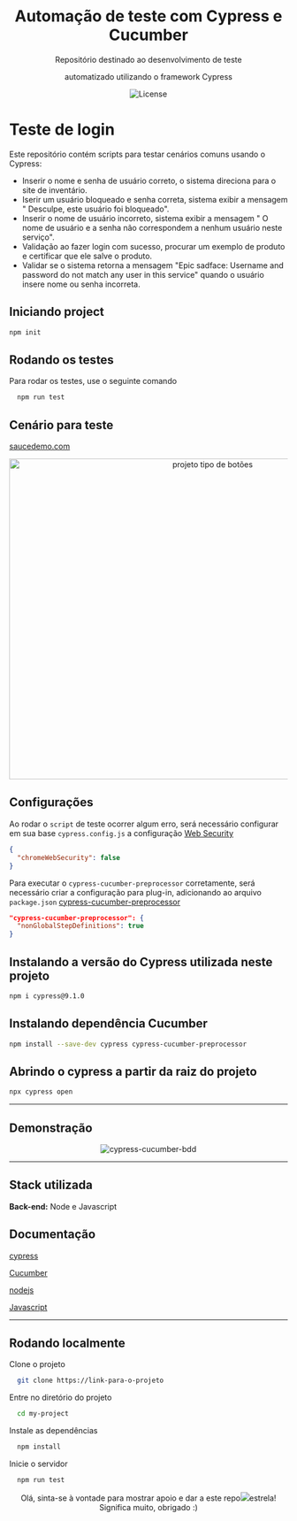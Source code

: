 <h1 align="center"> Automação de teste com Cypress e Cucumber </h1>

<p align="center">
Repositório destinado ao desenvolvimento de teste
</p>

<p align="center">
  automatizado utilizando o framework Cypress<br/>
</p>

<p align="center">
  <img alt="License" src="https://img.shields.io/badge/License-MIT-green.svg">

</p>

# Teste de login

Este repositório contém scripts para testar cenários comuns usando o Cypress: 

- Inserir o nome e senha de usuário correto, o sistema direciona para o site de inventário.
- Iserir um usuário bloqueado e senha correta, sistema exibir a mensagem  " Desculpe, este usuário foi bloqueado".
- Inserir o nome de usuário incorreto, sistema exibir a mensagem " O nome de usuário e a senha não correspondem a nenhum usuário neste serviço".
- Validação ao fazer login com sucesso, procurar um exemplo de produto e certificar que ele salve o produto.
- Validar se o sistema retorna a mensagem "Epic sadface: Username and password do not match any user in this service" quando o usuário insere nome ou senha incorreta.

## Iniciando project 

```bash
npm init
```
## Rodando os testes

Para rodar os testes, use o seguinte comando

```bash
  npm run test
```
## Cenário para teste

[saucedemo.com](https://www.saucedemo.com/)

<p align="center">
  <img alt="projeto tipo de botões" src="https://user-images.githubusercontent.com/85380530/236064391-b7c9915b-8668-4f23-b03d-7e70637a2786.png" " height="580px" width="720px">
</p>

## Configurações

Ao rodar o `script` de teste ocorrer algum erro, será necessário configurar em sua base `cypress.config.js` a configuração [Web Security](https://docs.cypress.io/guides/guides/web-security)

```json
{
  "chromeWebSecurity": false
}
```

Para executar o `cypress-cucumber-preprocessor` corretamente, será necessário criar a configuração para plug-in, adicionando ao arquivo `package.json` [cypress-cucumber-preprocessor](https://www.npmjs.com/package/cypress-cucumber-preprocessor)

```json
"cypress-cucumber-preprocessor": {
  "nonGlobalStepDefinitions": true
}
```

## Instalando a versão do Cypress utilizada neste projeto

```bash
npm i cypress@9.1.0
```
## Instalando dependência Cucumber 

```bash
npm install --save-dev cypress cypress-cucumber-preprocessor
```

## Abrindo o cypress a partir da raiz do projeto 

```bash
npx cypress open
```

--- 
## Demonstração

<p align="center">
  <img alt="cypress-cucumber-bdd" src="https://user-images.githubusercontent.com/85380530/236555616-43ccf44d-8437-403c-ac7c-498c4a28a52e.gif">

</p>

---


## Stack utilizada

**Back-end:** Node e Javascript


## Documentação

[cypress](https://docs.cypress.io/guides/getting-started/installing-cypress)

[Cucumber](https://cucumber.io/docs/guides/overview/)

[nodejs](https://nodejs.org/en)

[Javascript](https://www.javascript.com/)

--------------
## Rodando localmente

Clone o projeto

```bash
  git clone https://link-para-o-projeto
```

Entre no diretório do projeto

```bash
  cd my-project
```

Instale as dependências

```bash
  npm install
```

Inicie o servidor

```bash
  npm run test
```


<p align="center">
 Olá, sinta-se à vontade para mostrar apoio e dar a este repo<img src="https://img.icons8.com/fluency/20/null/star.png"/>estrela! Significa muito, obrigado :) 
</p>
